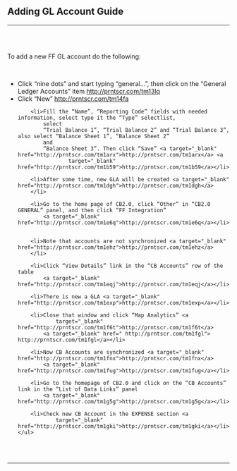 <html>
<body>

<head>
    <meta charset="UTF-8">
    <title>Adding Account Guide</title>
</head>

<h2 id='pageTop'>Adding GL Account Guide</h2>
<hr/>
<br/>
<br/>

<div>
    <p>To add a new FF GL account do the following:</p>
    <br/>
    <ul>
        <li> Click “nine dots” and start typing “general…”, then click on the “General Ledger Accounts” item <a
                target="_blank" href="http://prntscr.com/tm13lq">http://prntscr.com/tm13lq</a></li>
        <li>Click “New” <a target="_blank" href="http://prntscr.com/tm14fa">http://prntscr.com/tm14fa</a></li>

        <li>Fill the “Name”, “Reporting Code” fields with needed information, select type it the “Type” selectlist,
            select
            “Trial Balance 1”, “Trial Balance 2” and “Trial Balance 3”, also select “Balance Sheet 1”, “Balance Sheet 2”
            and
            “Balance Sheet 3”. Then click “Save” <a target="_blank" href="http://prntscr.com/tm1arx">http://prntscr.com/tm1arx</a> <a
                    target="_blank" href="http://prntscr.com/tm1b59">http://prntscr.com/tm1b59</a></li>

        <li>After some time, new GLA will be created <a target="_blank" href="http://prntscr.com/tm1dgh">http://prntscr.com/tm1dgh</a>
        </li>

        <li>Go to the home page of CB2.0, click “Other” in “CB2.0 GENERAL” panel, and then click “FF Integration”
            <a target="_blank" href="http://prntscr.com/tm1e6q">http://prntscr.com/tm1e6q</a></li>


        <li>Note that accounts are not synchronized <a target="_blank" href="http://prntscr.com/tm1ehz">http://prntscr.com/tm1ehz</a>
        </li>

        <li>Click “View Details” link in the “CB Accounts” row of the table
            <a target="_blank" href="http://prntscr.com/tm1eqj">http://prntscr.com/tm1eqj</a></li>

        <li>There is new a GLA <a target="_blank" href="http://prntscr.com/tm1exp">http://prntscr.com/tm1exp</a></li>

        <li>Close that window and click “Map Analytics” <a
                target="_blank" href="http://prntscr.com/tm1f6t">http://prntscr.com/tm1f6t</a>
            <a target="_blank" href=" http://prntscr.com/tm1fgl"> http://prntscr.com/tm1fgl</a></li>

        <li>Now CB Accounts are synchronized <a target="_blank" href="http://prntscr.com/tm1fnx">http://prntscr.com/tm1fnx</a>
            <a target="_blank" href="http://prntscr.com/tm1fug">http://prntscr.com/tm1fug</a></li>

        <li>Go to the homepage of CB2.0 and click on the “CB Accounts” link in the “List of Data Links” panel
            <a target="_blank" href="http://prntscr.com/tm1g5g">http://prntscr.com/tm1g5g</a></li>

        <li>Check new CB Account in the EXPENSE section <a
                target="_blank" href="http://prntscr.com/tm1gki">http://prntscr.com/tm1gki</a></li>
    </ul>
</div>
<br/>

<br/>
<hr/>
<!--<div>
    Navigate to:
    <p><a target="_blank" href="https://cloudbudgetinc.github.io/Docs/CBCore">CB Base Documentation</a></p>
</div>-->

<button onclick="topFunction()" id="myBtn" title="Go to top">Top</button>

<script>
    let mybutton = document.getElementById("myBtn");
    window.onscroll = function () {
        scrollFunction()
    };

    function scrollFunction() {
        mybutton.style.display = document.body.scrollTop > 20 || document.documentElement.scrollTop > 20 ? "block" : "none";
    }

    function topFunction() {
        document.body.scrollTop = 0;
        document.documentElement.scrollTop = 0;
    }
</script>

<style>
    #myBtn {
        display: none;
        position: fixed;
        bottom: 20px;
        right: 30px;
        z-index: 99;
        font-size: 18px;
        border: 1px solid #b5e853;
        outline: none;
        background-color: #171717;
        color: #b5e853;
        cursor: pointer;
        padding: 15px;
        border-radius: 4px;
    }

    #myBtn:hover {
        background-color: #181818;
    }
</style>


</body>
</html>